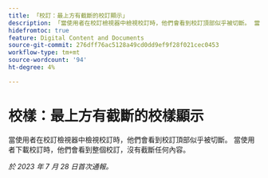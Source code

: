 ```yaml
---
title: 「校訂：最上方有截斷的校訂顯示」
description: 「當使用者在校訂檢視器中檢視校訂時，他們會看到校訂頂部似乎被切斷。 當使用者下載校訂時，他們會看到整個校訂，沒有截斷任何內容。 」
hidefromtoc: true
feature: Digital Content and Documents
source-git-commit: 276dff76ac5128a49cd0dd9ef9f28f021cec0453
workflow-type: tm+mt
source-wordcount: '94'
ht-degree: 4%

---
```



# 校樣：最上方有截斷的校樣顯示

<!--WF and WFP TOCs-->

當使用者在校訂檢視器中檢視校訂時，他們會看到校訂頂部似乎被切斷。 當使用者下載校訂時，他們會看到整個校訂，沒有截斷任何內容。

_於 2023 年 7 月 28 日首次通報。_

